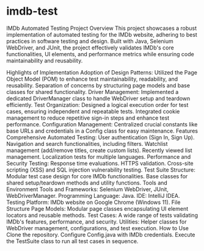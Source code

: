 # imdb-test
IMDb Automated Testing Project
Overview
This project showcases a robust implementation of automated testing for the IMDb website, adhering to best practices in software testing and design. Built with Java, Selenium WebDriver, and JUnit, the project effectively validates IMDb's core functionalities, UI elements, and performance metrics while ensuring code maintainability and reusability.

Highlights of Implementation
Adoption of Design Patterns:
Utilized the Page Object Model (POM) to enhance test maintainability, readability, and reusability.
Separation of concerns by structuring page models and base classes for shared functionality.
Driver Management:
Implemented a dedicated DriverManager class to handle WebDriver setup and teardown efficiently.
Test Organization:
Designed a logical execution order for test cases, ensuring independent and repeatable tests.
Integrated cookie management to reduce repetitive sign-in steps and enhance test performance.
Configuration Management:
Centralized crucial constants like base URLs and credentials in a Config class for easy maintenance.
Features
Comprehensive Automated Testing:
User authentication (Sign In, Sign Up).
Navigation and search functionalities, including filters.
Watchlist management (add/remove titles, create custom lists).
Recently viewed list management.
Localization tests for multiple languages.
Performance and Security Testing:
Response time evaluations.
HTTPS validation.
Cross-site scripting (XSS) and SQL injection vulnerability testing.
Test Suite Structure:
Modular test case design for core IMDb functionalities.
Base classes for shared setup/teardown methods and utility functions.
Tools and Environment
Tools and Frameworks: Selenium WebDriver, JUnit, WebDriverManager.
Programming Language: Java.
IDE: IntelliJ IDEA.
Testing Platform: IMDb website on Google Chrome (Windows 11).
File Structure
Page Models: Modular page classes encapsulating UI element locators and reusable methods.
Test Cases: A wide range of tests validating IMDb's features, performance, and security.
Utilities: Helper classes for WebDriver management, configurations, and test execution.
How to Use
Clone the repository.
Configure Config.java with IMDb credentials.
Execute the TestSuite class to run all test cases in sequence.
